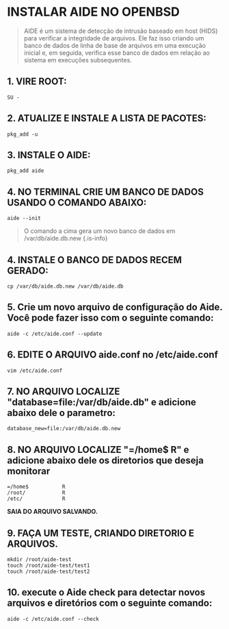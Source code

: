 # INSTALAR AIDE NO OPENBSD

> AIDE é um sistema de detecção de intrusão baseado em host (HIDS) para verificar a integridade de arquivos. 
Ele faz isso criando um banco de dados de linha de base de arquivos em uma execução inicial e, em seguida, 
verifica esse banco de dados em relação ao sistema em execuções subsequentes.

## 1. VIRE ROOT:

```
SU -
```
## 2. ATUALIZE E INSTALE A LISTA DE PACOTES:

```
pkg_add -u
```

## 3. INSTALE O AIDE:

```
pkg_add aide
```

## 4. NO TERMINAL CRIE UM BANCO DE DADOS USANDO O COMANDO ABAIXO:

```
aide --init
```

> O comando a cima gera um novo banco de dados em /var/db/aide.db.new
{.is-info}

## 4. INSTALE O BANCO DE DADOS RECEM GERADO:

```
cp /var/db/aide.db.new /var/db/aide.db 
```

## 5. Crie um novo arquivo de configuração do Aide. Você pode fazer isso com o seguinte comando:

```
aide -c /etc/aide.conf --update
```

## 6. EDITE O ARQUIVO aide.conf no /etc/aide.conf

```
vim /etc/aide.conf
```

## 7. NO ARQUIVO LOCALIZE "database=file:/var/db/aide.db" e adicione abaixo dele o parametro:

```
database_new=file:/var/db/aide.db.new
```

## 8. NO ARQUIVO LOCALIZE "=/home$      R" e adicione abaixo dele os diretorios que deseja monitorar 

```
=/home$           R
/root/            R
/etc/             R
```

**SAIA DO ARQUIVO SALVANDO.** 

## 9. FAÇA UM TESTE, CRIANDO DIRETORIO E ARQUIVOS.

```
mkdir /root/aide-test
touch /root/aide-test/test1
touch /root/aide-test/test2
```

## 10. execute o Aide check para detectar novos arquivos e diretórios com o seguinte comando:

```
aide -c /etc/aide.conf --check
```
